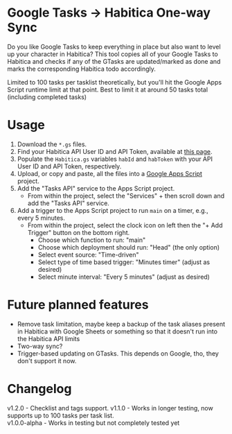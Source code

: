# Google Tasks -> Habitica One-way Sync

Do you like Google Tasks to keep everything in place but also want to level up your character in Habitica? This tool copies all of your Google Tasks to Habitica and checks if any of the GTasks are updated/marked as done and marks the corresponding Habitica todo accordingly.

Limited to 100 tasks per tasklist theoretically, but you'll hit the Google Apps Script runtime limit at that point. Best to limit it at around 50 tasks total (including completed tasks)

# Usage

1. Download the `*.gs` files.
2. Find your Habitica API User ID and API Token, available at [this page](https://habitica.com/user/settings/api).
3. Populate the `Habitica.gs` variables `habId` and `habToken` with your API User ID and API Token, respectively.
4. Upload, or copy and paste, all the files into a [Google Apps Script](https://script.google.com/) project.
5. Add the "Tasks API" service to the Apps Script project.
    * From within the project, select the "Services" + then scroll down and add the "Tasks API" service.
6. Add a trigger to the Apps Script project to run  `main` on a timer, e.g., every 5 minutes.  
    * From within the project, select the clock icon on left then the "+ Add Trigger" button on the bottom right.
        * Choose which function to run: "main"
        * Choose which deployment should run: "Head" (the only option)
        * Select event source: "Time-driven"
        * Select type of time based trigger: "Minutes timer" (adjust as desired)
        * Select minute interval: "Every 5 minutes" (adjust as desired)

# Future planned features

* Remove task limitation, maybe keep a backup of the task aliases present in Habitica with Google Sheets or something so that it doesn't run into the Habitica API limits
* Two-way sync?
* Trigger-based updating on GTasks. This depends on Google, tho, they don't support it now.

# Changelog
  
v1.2.0 - Checklist and tags support.
v1.1.0 - Works in longer testing, now supports up to 100 tasks per task list.  
v1.0.0-alpha - Works in testing but not completely tested yet
